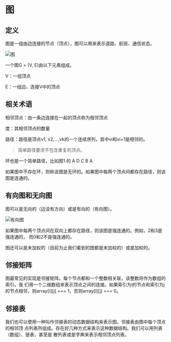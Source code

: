 # 图
## 定义
图是一组由边连接的节点（顶点），图可以用来表示道路、航班、通信状态。

![图](https://upload-images.jianshu.io/upload_images/77969-7d4a5f4f793b28ca.png)

一个图G = (V, E)由以下元素组成。

V：一组顶点

E：一组边，连接V中的顶点

## 相关术语
相邻顶点：由一条边连接在一起的顶点称为相邻顶点

度：其相邻顶点的数量

路径：路径是顶点v1, v2,…,vk的一个连续序列，其中vi和vi+1是相邻的。
> 简单路径要求不包含重复的顶点。

环也是一个简单路径，比如图1 的 A D C B A

如果图中不存在环，则称该图是无环的。如果图中每两个顶点间都存在路径，则该图是连通的。

## 有向图和无向图
图可以是无向的（边没有方向）或是有向的（有向图）。

![有向图](http://dl2.iteye.com/upload/attachment/0101/1217/834218ff-ccef-38ee-a095-e4e9b5caec67.png '有向图')

如果图中每两个顶点间在双向上都存在路径，则该图是强连通的。例如，2和3是强连通的，
而0和2不是强连通的。

图还可以是未加权的（目前为止我们看到的图都是未加权的）或是加权的。

## 邻接矩阵
图最常见的实现是邻接矩阵。每个节点都和一个整数相关联，该整数将作为数组的索引。我
们用一个二维数组来表示顶点之间的连接。如果索引为i的节点和索引为j的节点相邻，则array[i][j]
=== 1，否则array[i][j] === 0。

## 邻接表
我们也可以使用一种叫作邻接表的动态数据结构来表示图。邻接表由图中每个顶点的相邻顶
点列表所组成。存在好几种方式来表示这种数据结构。我们可以用列表（数组）、链表，甚至是
散列表或是字典来表示相邻顶点列表。
